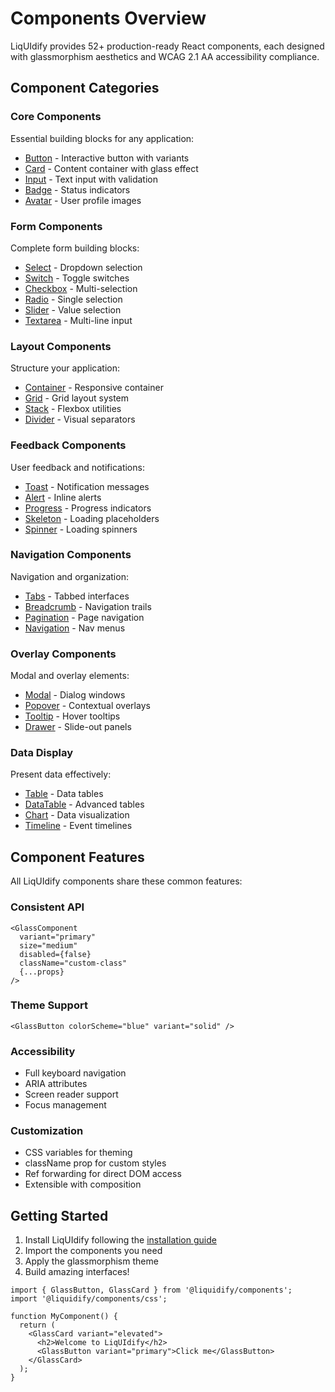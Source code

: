 # Components Overview

LiqUIdify provides 52+ production-ready React components, each designed with glassmorphism aesthetics and WCAG 2.1 AA accessibility compliance.

## Component Categories

### Core Components

Essential building blocks for any application:

- [Button](/components/button) - Interactive button with variants
- [Card](/components/card) - Content container with glass effect
- [Input](/components/input) - Text input with validation
- [Badge](/components/badge) - Status indicators
- [Avatar](/components/avatar) - User profile images

### Form Components

Complete form building blocks:

- [Select](/components/select) - Dropdown selection
- [Switch](/components/switch) - Toggle switches
- [Checkbox](/components/checkbox) - Multi-selection
- [Radio](/components/radio) - Single selection
- [Slider](/components/slider) - Value selection
- [Textarea](/components/textarea) - Multi-line input

### Layout Components

Structure your application:

- [Container](/components/container) - Responsive container
- [Grid](/components/grid) - Grid layout system
- [Stack](/components/stack) - Flexbox utilities
- [Divider](/components/divider) - Visual separators

### Feedback Components

User feedback and notifications:

- [Toast](/components/toast) - Notification messages
- [Alert](/components/alert) - Inline alerts
- [Progress](/components/progress) - Progress indicators
- [Skeleton](/components/skeleton) - Loading placeholders
- [Spinner](/components/spinner) - Loading spinners

### Navigation Components

Navigation and organization:

- [Tabs](/components/tabs) - Tabbed interfaces
- [Breadcrumb](/components/breadcrumb) - Navigation trails
- [Pagination](/components/pagination) - Page navigation
- [Navigation](/components/navigation) - Nav menus

### Overlay Components

Modal and overlay elements:

- [Modal](/components/modal) - Dialog windows
- [Popover](/components/popover) - Contextual overlays
- [Tooltip](/components/tooltip) - Hover tooltips
- [Drawer](/components/drawer) - Slide-out panels

### Data Display

Present data effectively:

- [Table](/components/table) - Data tables
- [DataTable](/components/data-table) - Advanced tables
- [Chart](/components/chart) - Data visualization
- [Timeline](/components/timeline) - Event timelines

## Component Features

All LiqUIdify components share these common features:

### Consistent API

```tsx
<GlassComponent
  variant="primary"
  size="medium"
  disabled={false}
  className="custom-class"
  {...props}
/>
```

### Theme Support

```tsx
<GlassButton colorScheme="blue" variant="solid" />
```

### Accessibility

- Full keyboard navigation
- ARIA attributes
- Screen reader support
- Focus management

### Customization

- CSS variables for theming
- className prop for custom styles
- Ref forwarding for direct DOM access
- Extensible with composition

## Getting Started

1. Install LiqUIdify following the [installation guide](/guide/installation)
2. Import the components you need
3. Apply the glassmorphism theme
4. Build amazing interfaces!

```tsx
import { GlassButton, GlassCard } from '@liquidify/components';
import '@liquidify/components/css';

function MyComponent() {
  return (
    <GlassCard variant="elevated">
      <h2>Welcome to LiqUIdify</h2>
      <GlassButton variant="primary">Click me</GlassButton>
    </GlassCard>
  );
}
```
